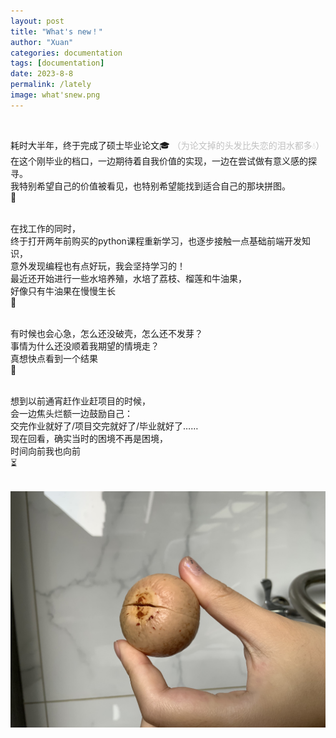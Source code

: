 ```yaml
---
layout: post
title: "What's new！"
author: "Xuan"
categories: documentation
tags: [documentation]
date: 2023-8-8
permalink: /lately
image: what'snew.png
---
```


<style>
  pre {
    background-color: white; /* 将背景色设置为白色 */
  }
</style>
<br>

耗时大半年，终于完成了硕士毕业论文🎓
<span style="color: silver;">（为论文掉的头发比失恋的泪水都多💧）</span><br>
在这个刚毕业的档口，一边期待着自我价值的实现，一边在尝试做有意义感的探寻。<br>
我特别希望自己的价值被看见，也特别希望能找到适合自己的那块拼图。<br>
🧩<br><br>

在找工作的同时，<br>
终于打开两年前购买的python课程重新学习，也逐步接触一点基础前端开发知识，<br>
意外发现编程也有点好玩，我会坚持学习的！<br>
最近还开始进行一些水培养殖，水培了荔枝、榴莲和牛油果，<br>
好像只有牛油果在慢慢生长<br>
 🌱<br><br>
 
有时候也会心急，怎么还没破壳，怎么还不发芽？<br>
事情为什么还没顺着我期望的情境走？<br>
真想快点看到一个结果<br>
💢<br><br>

想到以前通宵赶作业赶项目的时候，<br>
会一边焦头烂额一边鼓励自己：<br>
交完作业就好了/项目交完就好了/毕业就好了……<br>
现在回看，确实当时的困境不再是困境，<br>
时间向前我也向前<br>
⏳<br><br>

![guoguo](/assets/img/guoguo.jpeg)

